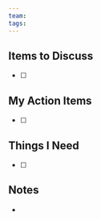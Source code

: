```yaml
---
team: 
tags: 
---
```

## Items to Discuss
- [ ] 

## My Action Items
- [ ] 

## Things I Need
- [ ] 

## Notes
- 
